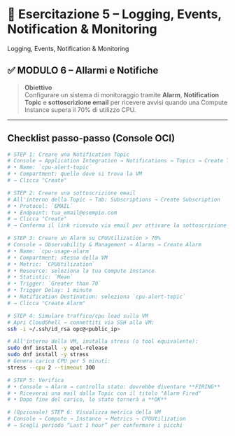 # 🧪 Esercitazione 5 – Logging, Events, Notification & Monitoring
Logging, Events, Notification & Monitoring  
## ✅ MODULO 6 – Allarmi e Notifiche

> **Obiettivo**  
> Configurare un sistema di monitoraggio tramite **Alarm**, **Notification Topic** e **sottoscrizione email** per ricevere avvisi quando una Compute Instance supera il 70% di utilizzo CPU.

---

## Checklist passo-passo (Console OCI)

```bash
# STEP 1: Creare una Notification Topic
# Console → Application Integration → Notifications → Topics → Create Topic
# • Name: `cpu-alert-topic`
# • Compartment: quello dove si trova la VM
# → Clicca "Create"

# STEP 2: Creare una sottoscrizione email
# All'interno della Topic → Tab: Subscriptions → Create Subscription
# • Protocol: `EMAIL`
# • Endpoint: tua_email@esempio.com
# → Clicca "Create"
# → Conferma il link ricevuto via email per attivare la sottoscrizione

# STEP 3: Creare un Alarm su CPUUtilization > 70%
# Console → Observability & Management → Alarms → Create Alarm
# • Name: `cpu-usage-alarm`
# • Compartment: stesso della VM
# • Metric: `CPUUtilization`
# • Resource: seleziona la tua Compute Instance
# • Statistic: `Mean`
# • Trigger: `Greater than 70`
# • Trigger Delay: 1 minute
# • Notification Destination: seleziona `cpu-alert-topic`
# → Clicca "Create Alarm"

# STEP 4: Simulare traffico/cpu load sulla VM
# Apri CloudShell → connettiti via SSH alla VM:
ssh -i ~/.ssh/id_rsa opc@<public_ip>

# All'interno della VM, installa stress (o tool equivalente):
sudo dnf install -y epel-release
sudo dnf install -y stress
# Genera carico CPU per 5 minuti:
stress --cpu 2 --timeout 300

# STEP 5: Verifica
# • Console → Alarm → controlla stato: dovrebbe diventare **FIRING**
# • Riceverai una mail dalla Topic con il titolo "Alarm Fired"
# • Dopo fine del carico, lo stato tornerà a **OK**

# (Opzionale) STEP 6: Visualizza metrica della VM
# Console → Compute → Instance → Metrics → CPUUtilization
# → Scegli periodo “Last 1 hour” per confermare i picchi
